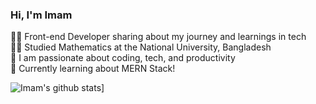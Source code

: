 ﻿
### Hi, I'm Imam

👨‍💻 Front-end Developer sharing about my journey and learnings in tech<br/>
👨‍🎓 Studied Mathematics at the National University, Bangladesh<br/>
🌱 I am passionate about coding, tech, and productivity<br/> 
💭 Currently learning about MERN Stack!<br/>


<!-- GitHub stats from https://github.com/anuraghazra/github-readme-stats -->
![Imam's github stats](https://github-readme-stats.vercel.app/api?username=imamshaheb&count_private=true&show_icons=true&theme=radical&hide_rank=false)]
